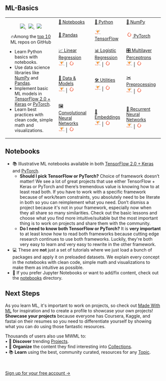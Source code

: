## ML-Basics
<table class="table table-striped table-bordered table-vcenter">
    <tbody class=ai-notebooks-table-content>
    <tr>
        <td colspan="1" rowspan="5" class="ai-notebooks-table-points ai-orange-link">
        <br>
        <div align="center">
            <a class="ai-header-badge" target="_blank" href="https://github.com/Charmve/basics">
            <img class="ai-header-badge-img" src="https://img.shields.io/github/stars/madewithml/basics.svg?style=social&label=Star">
            </a>&nbsp;
            <a class="ai-header-badge" target="_blank" href="https://www.linkedin.com/company/madewithml">
            <img src="https://img.shields.io/badge/style--5eba00.svg?label=LinkedIn&logo=linkedin&style=social">
            </a>&nbsp;
            <a class="ai-header-badge" target="_blank" href="https://twitter.com/madewithml">
            <img class="ai-header-badge-img" src="https://img.shields.io/twitter/follow/madewithml.svg?label=Follow&style=social">
            </a>
            <p>🔥Among the <a href="https://github.com/topics/deep-learning" target="_blank">top 10</a> ML repos on GitHub</p>
        </div>
        <ul>
            <li>Learn Python basics with notebooks.</li>
            <li>Use data science libraries like <a href="https://www.numpy.org/" target="_blank">NumPy</a> and <a href="https://pandas.pydata.org/" target="_blank">Pandas</a>.</li>
            <li>Implement basic ML models in <a href="https://www.tensorflow.org/" target="_blank">TensorFlow 2.0 + Keras</a> or <a href="https://www.pytorch.org/" target="_blank">PyTorch</a>.</li>
            <li>Learn best practices with clean code, simple math and visualizations.</li>
        </ul>
        </td>
        </td>
        <td><a href="https://colab.research.google.com/github/madewithml/basics/blob/master/notebooks/01_Notebooks.ipynb">📓 Notebooks</a></td>
        <td><a href="https://colab.research.google.com/github/madewithml/basics/blob/master/notebooks/02_Python.ipynb">🐍 Python</a></td>
        <td><a href="https://colab.research.google.com/github/madewithml/basics/blob/master/notebooks/03_NumPy.ipynb">🔢 NumPy</a></td>
    </tr>
    <tr>
        <td><a href="https://colab.research.google.com/github/Charmve/basics/blob/master/notebooks/04_Pandas.ipynb">🐼 Pandas</a></td>
        <td><a href="https://colab.research.google.com/github/madewithml/basics/blob/master/notebooks/05_TensorFlow.ipynb"><img src="https://raw.githubusercontent.com/github/explore/80688e429a7d4ef2fca1e82350fe8e3517d3494d/topics/tensorflow/tensorflow.png" width="20rem"> TensorFlow</a></td>
        <td><a href="https://colab.research.google.com/github/madewithml/basics/blob/master/notebooks/06_PyTorch.ipynb"><img src="https://raw.githubusercontent.com/Charmve/Charmve/master/OctoCharmve/pytorch-logo.png" width="20rem"> PyTorch</a></td>
    </tr>
    <tr>
        <td><a href="https://github.com/Charmve/basics/tree/master/notebooks/07_Linear_Regression">📈 Linear Regression</a>
            <div><a href="https://colab.research.google.com/github/madewithml/basics/blob/master/notebooks/07_Linear_Regression/07_TF_Linear_Regression.ipynb"><img src="https://raw.githubusercontent.com/github/explore/80688e429a7d4ef2fca1e82350fe8e3517d3494d/topics/tensorflow/tensorflow.png" width="20rem"></a> | <a href="https://colab.research.google.com/github/madewithml/basics/blob/master/notebooks/07_Linear_Regression/07_PT_Linear_Regression.ipynb"><img src="https://raw.githubusercontent.com/Charmve/Charmve/master/OctoCharmve/pytorch-logo.png" width="20rem"></a></div>
        </td>
        <td>
            <a href="https://github.com/Charmve/basics/blob/master/notebooks/08_Logistic_Regression">📊 Logistic Regression</a>
            <div><a href="https://colab.research.google.com/github/madewithml/basics/blob/master/notebooks/08_Logistic_Regression/08_TF_Logistic_Regression.ipynb"><img src="https://raw.githubusercontent.com/github/explore/80688e429a7d4ef2fca1e82350fe8e3517d3494d/topics/tensorflow/tensorflow.png" width="20rem"></a> | <a href="https://colab.research.google.com/github/madewithml/basics/blob/master/notebooks/08_Logistic_Regression/08_PT_Logistic_Regression.ipynb"><img src="https://raw.githubusercontent.com/Charmve/Charmve/master/OctoCharmve/pytorch-logo.png" width="20rem"></a></div>
        </td>
        <td>
            <a href="https://github.com/Charmve/basics/blob/master/notebooks/09_Multilayer_Perceptrons">️🎛 Multilayer Perceptrons</a>
            <div><a href="https://colab.research.google.com/github/madewithml/basics/blob/master/notebooks/09_Multilayer_Perceptrons/09_TF_Multilayer_Perceptrons.ipynb"><img src="https://raw.githubusercontent.com/github/explore/80688e429a7d4ef2fca1e82350fe8e3517d3494d/topics/tensorflow/tensorflow.png" width="20rem"></a> | <a href="https://colab.research.google.com/github/madewithml/basics/blob/master/notebooks/09_Multilayer_Perceptrons/09_PT_Multilayer_Perceptrons.ipynb"><img src="https://raw.githubusercontent.com/Charmve/Charmve/master/OctoCharmve/pytorch-logo.png" width="20rem"></a></div>
        </td>
    </tr>
    <tr>
    <td>
        <a href="https://github.com/Charmve/basics/blob/master/notebooks/10_Data_and_Models">🔎 Data & Models</a>
        <div><a href="https://colab.research.google.com/github/madewithml/basics/blob/master/notebooks/10_Data_and_Models/10_TF_Data_and_Models.ipynb"><img src="https://raw.githubusercontent.com/github/explore/80688e429a7d4ef2fca1e82350fe8e3517d3494d/topics/tensorflow/tensorflow.png" width="20rem"></a> | <a href="https://colab.research.google.com/github/madewithml/basics/blob/master/notebooks/10_Data_and_Models/10_PT_Data_and_Models.ipynb"><img src="https://raw.githubusercontent.com/Charmve/Charmve/master/OctoCharmve/pytorch-logo.png" width="20rem"></a></div>
    </td>
    <td>
        <a href="https://github.com/Charmve/basics/blob/master/notebooks/11_Utilities">🛠 Utilities</a>
        <div><a href="https://colab.research.google.com/github/madewithml/basics/blob/master/notebooks/11_Utilities/11_TF_Utilities.ipynb"><img src="https://raw.githubusercontent.com/github/explore/80688e429a7d4ef2fca1e82350fe8e3517d3494d/topics/tensorflow/tensorflow.png" width="20rem"></a> | <a href="https://colab.research.google.com/github/madewithml/basics/blob/master/notebooks/11_Utilities/11_PT_Utilities.ipynb"><img src="https://raw.githubusercontent.com/Charmve/Charmve/master/OctoCharmve/pytorch-logo.png" width="20rem"></a></div>
    </td>
    <td>
        <a href="https://github.com/Charmve/basics/blob/master/notebooks/12_Preprocessing">️✂️ Preprocessing</a>
        <div><a href="https://colab.research.google.com/github/madewithml/basics/blob/master/notebooks/12_Preprocessing/12_TF_Preprocessing.ipynb"><img src="https://raw.githubusercontent.com/github/explore/80688e429a7d4ef2fca1e82350fe8e3517d3494d/topics/tensorflow/tensorflow.png" width="20rem"></a> | <a href="https://colab.research.google.com/github/madewithml/basics/blob/master/notebooks/12_Preprocessing/12_PT_Preprocessing.ipynb"><img src="https://raw.githubusercontent.com/Charmve/Charmve/master/OctoCharmve/pytorch-logo.png" width="20rem"></a></div>
    </td>
    </tr>
    <tr>
        <td>
            <a href="https://github.com/Charmve/basics/blob/master/notebooks/13_Convolutional_Neural_Networks">️🖼 Convolutional Neural Networks</a>
            <div><a href="https://colab.research.google.com/github/madewithml/basics/blob/master/notebooks/13_Convolutional_Neural_Networks/13_TF_Convolutional_Neural_Networks.ipynb"><img src="https://raw.githubusercontent.com/github/explore/80688e429a7d4ef2fca1e82350fe8e3517d3494d/topics/tensorflow/tensorflow.png" width="20rem"></a> | <a href="https://colab.research.google.com/github/madewithml/basics/blob/master/notebooks/13_Convolutional_Neural_Networks/13_PT_Convolutional_Neural_Networks.ipynb"><img src="https://raw.githubusercontent.com/Charmve/Charmve/master/OctoCharmve/pytorch-logo.png" width="20rem"></a></div>
        </td>
        <td>
            <a href="https://github.com/Charmve/basics/blob/master/notebooks/14_Embeddings">👑 Embeddings</a>
            <div><a href="https://colab.research.google.com/github/madewithml/basics/blob/master/notebooks/14_Embeddings/14_TF_Embeddings.ipynb"><img src="https://raw.githubusercontent.com/github/explore/80688e429a7d4ef2fca1e82350fe8e3517d3494d/topics/tensorflow/tensorflow.png" width="20rem"></a> | <a href="https://colab.research.google.com/github/madewithml/basics/blob/master/notebooks/14_Embeddings/14_PT_Embeddings.ipynb"><img src="https://raw.githubusercontent.com/Charmve/Charmve/master/OctoCharmve/pytorch-logo.png" width="20rem"></a></div>
        </td>
        <td>
            <a href="https://github.com/Charmve/basics/tree/master/notebooks/15_Recurrent_Neural_Networks">📗 Recurrent Neural Networks</a>
            <div><a href="https://colab.research.google.com/github/madewithml/basics/blob/master/notebooks/15_Recurrent_Neural_Networks/15_TF_Recurrent_Neural_Networks.ipynb"><img src="https://raw.githubusercontent.com/github/explore/80688e429a7d4ef2fca1e82350fe8e3517d3494d/topics/tensorflow/tensorflow.png" width="20rem"></a> | <a href="https://colab.research.google.com/github/madewithml/basics/blob/master/notebooks/15_Recurrent_Neural_Networks/15_PT_Recurrent_Neural_Networks.ipynb"><img src="https://raw.githubusercontent.com/Charmve/Charmve/master/OctoCharmve/pytorch-logo.png" width="20rem"></a></div>
        </td>
    </tr>
    </tbody>
</table>

## Notebooks
<ul>
    <li>
        📚 Illustrative ML notebooks available in both <a href="https://tensorflow.org">TensorFlow 2.0 + Keras</a> and <a href="https://www.pytorch.org/" target="_blank">PyTorch</a>.
        <ul>
            <li><b>Should I pick TensorFlow or PyTorch?</b> Choice of framework doesn’t matter! We see a lot of great projects that use either TensorFlow + Keras or PyTorch and there’s tremendous value is knowing how to at least read both. If you have to work with a specific framework because of work/team constraints, you absolutely need to be literate in both so you can reimplement what you need. Don’t dismiss a project because it's not in your framework, especially now when they all share so many similarities. Check out the basic lessons and choose what you find more intuitive/suitable but the most important thing is to work on projects and share them with the community.</li>
            <li><b>Do I need to know both TensorFlow or PyTorch?</b> It is <b>very important</b> to at least know how to read both
            frameworks because cutting edge research continues to use both frameworks. Luckily, they're both very easy to learn and very easy to rewrite in the other framework.</li>
        </ul>
    </li>
    <li>💻 These are <b>not</b> just a set of tutorials where we just load a bunch of packages and apply it on preloaded datasets. We explain every concept in the notebooks with clean code, simple math and visualizations to make them as intuitive as possible.
    </li>
    <li>
        📓 If you prefer Jupyter Notebooks or want to add/fix content, check out the <a href="https://github.com/Charmve/basics/tree/master/notebooks" target="_blank">notebooks</a> directory.
    </li>
</ul>

## Next Steps
As you learn ML, it's important to work on projects, so check out <a href="https://madewithml.com">Made With ML</a> for inspiration and to create a profile to showcase your own projects! **Showcase your projects** because everyone has Coursera, Kaggle, and fastai on their resumes so you need to differentiate yourself by showing what you can do using those fantastic resources.

Thousands of users also use MWML to:<br>
• 📆 <b>Discover</b> trending [Projects](https://madewithml.com/projects/).<br>
• 🔖 <b>Organize</b> the content they find interesting into [Collections](https://madewithml.com/collections/).<br>
• 📚 <b>Learn</b> using the best, community curated, resources for any [Topic](https://madewithml.com/topics/).

<div class="col-md-4" align="center">
   <img class="rotet-im"
        src="https://www.amarinfotech.com/wp-content/themes/amarinfotech/images/aviavtion-round.png"
        alt="">
</div>

[Sign up for your free account →](https://madewithml.com)
